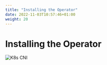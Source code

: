 ```yaml
---
title: "Installing the Operator"
date: 2022-11-03T10:57:46+01:00
weight: 20
---
```


# Installing the Operator

![K8s CNI](/cp4waiops-training/pics/53_operators_installed.png)

